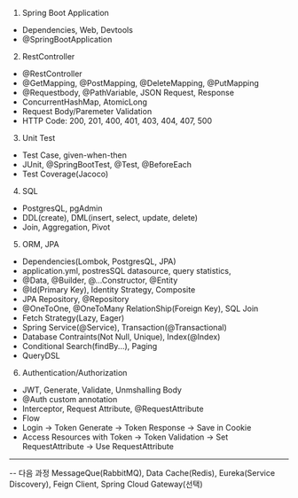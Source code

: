 1. Spring Boot Application

- Dependencies, Web, Devtools
- @SpringBootApplication

2. RestController

- @RestController
- @GetMapping, @PostMapping, @DeleteMapping, @PutMapping
- @Requestbody, @PathVariable, JSON Request, Response
- ConcurrentHashMap, AtomicLong
- Request Body/Paremeter Validation
- HTTP Code: 200, 201, 400, 401, 403, 404, 407, 500

3. Unit Test

- Test Case, given-when-then
- JUnit, @SpringBootTest, @Test, @BeforeEach
- Test Coverage(Jacoco)

4. SQL

- PostgresQL, pgAdmin
- DDL(create), DML(insert, select, update, delete)
- Join, Aggregation, Pivot

5. ORM, JPA

- Dependencies(Lombok, PostgresQL, JPA)
- application.yml, postresSQL datasource, query statistics,
- @Data, @Builder, @...Constructor, @Entity
- @Id(Primary Key), Identity Strategy, Composite
- JPA Repository, @Repository
- @OneToOne, @OneToMany RelationShip(Foreign Key), SQL Join
- Fetch Strategy(Lazy, Eager)
- Spring Service(@Service), Transaction(@Transactional)
- Database Contraints(Not Null, Unique), Index(@Index)
- Conditional Search(findBy...), Paging
- QueryDSL

6. Authentication/Authorization

- JWT, Generate, Validate, Unmshalling Body
- @Auth custom annotation
- Interceptor, Request Attribute, @RequestAttribute
- Flow
- Login -> Token Generate -> Token Response -> Save in Cookie
- Access Resources with Token -> Token Validation -> Set RequestAttribute -> Use RequestAttribute

---

-- 다음 과정
MessageQue(RabbitMQ), Data Cache(Redis),
Eureka(Service Discovery), Feign Client, Spring Cloud Gateway(선택)

